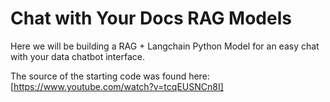 # Chat with Your Docs RAG Models

Here we will be building a RAG + Langchain Python Model for an easy chat with your data chatbot interface.

The source of the starting code was found here: [https://www.youtube.com/watch?v=tcqEUSNCn8I]
